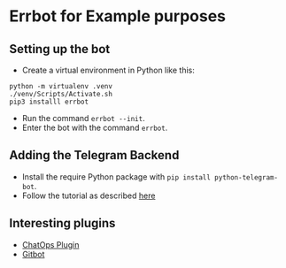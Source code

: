 # Errbot for Example purposes

## Setting up the bot

- Create a virtual environment in Python like this:

```shell
python -m virtualenv .venv
./venv/Scripts/Activate.sh
pip3 installl errbot
```

- Run the command `errbot --init`.
- Enter the bot with the command `errbot`.

## Adding the Telegram Backend

- Install the require Python package with `pip install python-telegram-bot`.
- Follow the tutorial as described [here](https://errbot.readthedocs.io/en/latest/user_guide/configuration/telegram.html)

## Interesting plugins

- [ChatOps Plugin](https://github.com/andrewthetechie/errbot-chatopsanything)
- [Gitbot](https://github.com/errbotio/err-gitbot)

